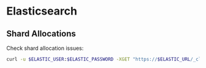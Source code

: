 # Elasticsearch

## Shard Allocations

Check shard allocation issues:

```bash
curl -u $ELASTIC_USER:$ELASTIC_PASSWORD -XGET "https://$ELASTIC_URL/_cluster/allocation/explain?pretty" | jq
```
